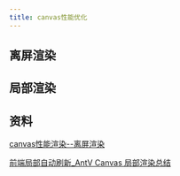 ```yaml
---
title: canvas性能优化
---
```

## 离屏渲染

## 局部渲染

## 资料
[canvas性能渲染--离屏渲染](https://blog.csdn.net/qq_26733915/article/details/81675124)

[前端局部自动刷新_AntV Canvas 局部渲染总结](https://blog.csdn.net/weixin_26808205/article/details/112497489)